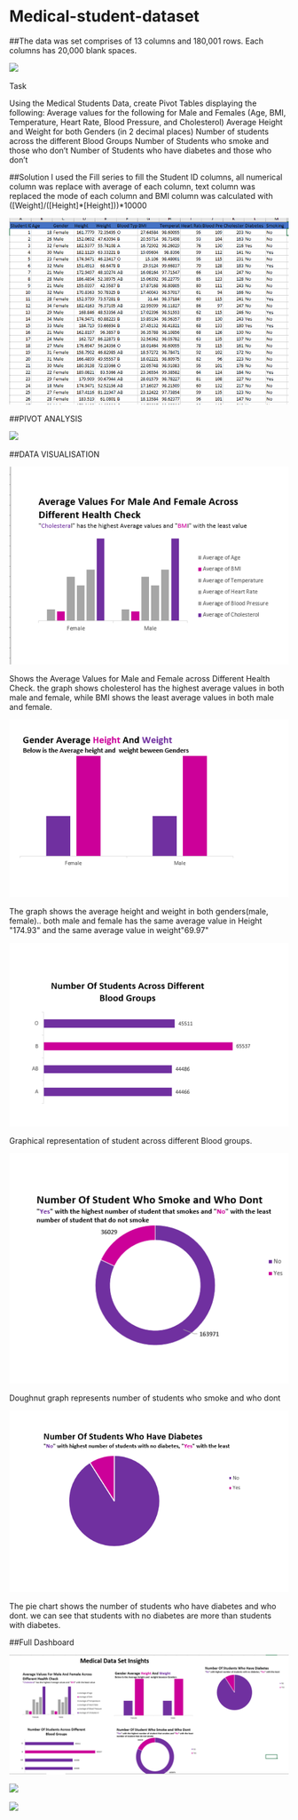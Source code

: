 # Medical-student-dataset

##The data was set comprises of 13 columns and 180,001 rows.
Each columns has 20,000 blank spaces.


![](RawData.PNG)

Task

Using the Medical Students Data, create Pivot Tables displaying the following:
Average values for the following for Male and Females (Age, BMI, Temperature, Heart Rate, Blood Pressure, and Cholesterol)
Average Height and Weight for both Genders (in 2 decimal places)
Number of students across the different Blood Groups
Number of Students who smoke and those who don’t
Number of Students who have diabetes and those who don’t

##Solution 
I used the Fill series to fill the Student ID columns, all numerical column was replace with average of each column, 
text column was replaced the mode of each column and BMI column was calculated with ([Weight]/([Height]*[Height]))*10000

![](Cleandata.PNG)

##PIVOT ANALYSIS

![](PivotTable.PNG)

##DATA VISUALISATION

![](Avghealthcheck.PNG)

Shows the Average Values for Male and Female across Different Health Check. the graph shows cholesterol has the highest
average values in both male and female, while BMI shows the least average values in both male and female.

![](Avght&wt.PNG)

The graph shows the average height and weight in both genders(male,
female).. both male and female has the same average value in Height
"174.93" and the same average value in weight"69.97"

![](Numbloodgroup.PNG)

Graphical representation of student across different Blood groups.

![](Numsmoke.PNG)

Doughnut graph represents number of students who smoke and who dont

![](Numdiabetes.PNG)

The pie chart shows the number of students who have diabetes and
who dont. we can see that students with no diabetes are more than
students with diabetes.

##Full Dashboard

![](Dashboard.PNG)

![](RawData.PNG)

![](PivotTable.PNG)












